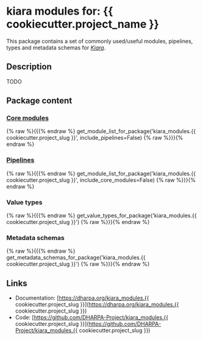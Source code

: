 # kiara modules for: {{ cookiecutter.project_name }}

This package contains a set of commonly used/useful modules, pipelines, types and metadata schemas for [*Kiara*](https://github.com/DHARPA-project/kiara).


## Description

TODO

## Package content

### [Core modules](https://dharpa.org/kiara/modules/core_modules/)

{% raw %}{{{% endraw %} get_module_list_for_package('kiara_modules.{{ cookiecutter.project_slug }}', include_pipelines=False) {% raw %}}}{% endraw %}

### [Pipelines](https://dharpa.org/kiara/modules/pipeline_modules/)

{% raw %}{{{% endraw %} get_module_list_for_package('kiara_modules.{{ cookiecutter.project_slug }}', include_core_modules=False) {% raw %}}}{% endraw %}


### Value types

{% raw %}{{{% endraw %} get_value_types_for_package('kiara_modules.{{ cookiecutter.project_slug }}') {% raw %}}}{% endraw %}

### Metadata schemas

{% raw %}{{{% endraw %} get_metadata_schemas_for_package('kiara_modules.{{ cookiecutter.project_slug }}') {% raw %}}}{% endraw %}

## Links

 - Documentation: [https://dharpa.org/kiara_modules.{{ cookiecutter.project_slug }}](https://dharpa.org/kiara_modules.{{ cookiecutter.project_slug }})
 - Code: [https://github.com/DHARPA-Project/kiara_modules.{{ cookiecutter.project_slug }}](https://github.com/DHARPA-Project/kiara_modules.{{ cookiecutter.project_slug }})


